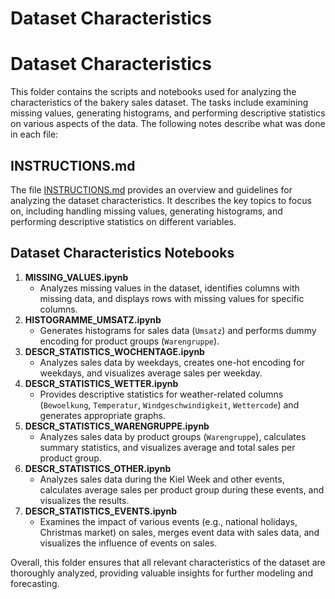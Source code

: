 # Dataset Characteristics
# Dataset Characteristics
This folder contains the scripts and notebooks used for analyzing the characteristics of the bakery sales dataset. The tasks include examining missing values, generating histograms, and performing descriptive statistics on various aspects of the data. The following notes describe what was done in each file:

## INSTRUCTIONS.md
The file [INSTRUCTIONS.md](1_DatasetCharacteristics/INSTRUCTIONS.md) provides an overview and guidelines for analyzing the dataset characteristics. It describes the key topics to focus on, including handling missing values, generating histograms, and performing descriptive statistics on different variables.

## Dataset Characteristics Notebooks
1. **MISSING_VALUES.ipynb**
   - Analyzes missing values in the dataset, identifies columns with missing data, and displays rows with missing values for specific columns.
2. **HISTOGRAMME_UMSATZ.ipynb**
   - Generates histograms for sales data (`Umsatz`) and performs dummy encoding for product groups (`Warengruppe`).
3. **DESCR_STATISTICS_WOCHENTAGE.ipynb**
   - Analyzes sales data by weekdays, creates one-hot encoding for weekdays, and visualizes average sales per weekday.
4. **DESCR_STATISTICS_WETTER.ipynb**
   - Provides descriptive statistics for weather-related columns (`Bewoelkung`, `Temperatur`, `Windgeschwindigkeit`, `Wettercode`) and generates appropriate graphs.
5. **DESCR_STATISTICS_WARENGRUPPE.ipynb**
   - Analyzes sales data by product groups (`Warengruppe`), calculates summary statistics, and visualizes average and total sales per product group.
6. **DESCR_STATISTICS_OTHER.ipynb**
   - Analyzes sales data during the Kiel Week and other events, calculates average sales per product group during these events, and visualizes the results.
7. **DESCR_STATISTICS_EVENTS.ipynb**
   - Examines the impact of various events (e.g., national holidays, Christmas market) on sales, merges event data with sales data, and visualizes the influence of events on sales.

Overall, this folder ensures that all relevant characteristics of the dataset are thoroughly analyzed, providing valuable insights for further modeling and forecasting.